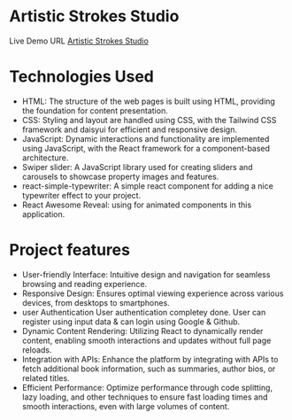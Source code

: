 # Artistic Strokes Studio

Live Demo URL [Artistic Strokes Studio](https://artistic-strokes-studio.web.app/)

# Technologies Used

- HTML: The structure of the web pages is built using HTML, providing the foundation for content presentation.
- CSS: Styling and layout are handled using CSS, with the Tailwind CSS framework and daisyui for efficient and responsive design.
- JavaScript: Dynamic interactions and functionality are implemented using JavaScript, with the React framework for a component-based architecture.
- Swiper slider: A JavaScript library used for creating sliders and carousels to showcase property images and features.
- react-simple-typewriter: A simple react component for adding a nice typewriter effect to your project.
- React Awesome Reveal: using for animated components in this application.

# Project features
- User-friendly Interface: Intuitive design and navigation for seamless browsing and reading experience.
- Responsive Design: Ensures optimal viewing experience across various devices, from desktops to smartphones.
- user Authentication User authentication completey done. User can register using input data & can login using Google & Github.
- Dynamic Content Rendering: Utilizing React to dynamically render content, enabling smooth interactions and updates without full page reloads.
- Integration with APIs: Enhance the platform by integrating with APIs to fetch additional book information, such as summaries, author bios, or related titles.
- Efficient Performance: Optimize performance through code splitting, lazy loading, and other techniques to ensure fast loading times and smooth interactions, even with large volumes of content.
